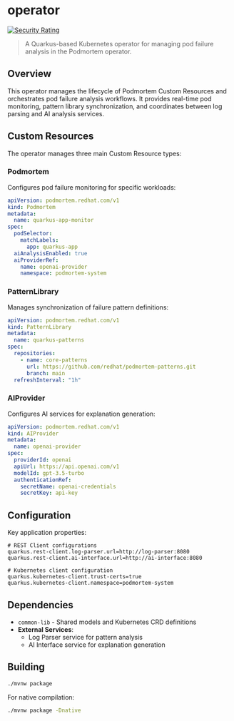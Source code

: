 # operator
[![Security Rating](https://sonarcloud.io/api/project_badges/measure?project=podmortem_operator&metric=security_rating)](https://sonarcloud.io/summary/new_code?id=podmortem_operator)

> A Quarkus-based Kubernetes operator for managing pod failure analysis in the Podmortem operator.

## Overview

This operator manages the lifecycle of Podmortem Custom Resources and orchestrates pod failure analysis workflows. It provides real-time pod monitoring, pattern library synchronization, and coordinates between log parsing and AI analysis services.

## Custom Resources

The operator manages three main Custom Resource types:

### Podmortem

Configures pod failure monitoring for specific workloads:

```yaml
apiVersion: podmortem.redhat.com/v1
kind: Podmortem
metadata:
  name: quarkus-app-monitor
spec:
  podSelector:
    matchLabels:
      app: quarkus-app
  aiAnalysisEnabled: true
  aiProviderRef:
    name: openai-provider
    namespace: podmortem-system
```

### PatternLibrary

Manages synchronization of failure pattern definitions:

```yaml
apiVersion: podmortem.redhat.com/v1
kind: PatternLibrary
metadata:
  name: quarkus-patterns
spec:
  repositories:
    - name: core-patterns
      url: https://github.com/redhat/podmortem-patterns.git
      branch: main
  refreshInterval: "1h"
```

### AIProvider

Configures AI services for explanation generation:

```yaml
apiVersion: podmortem.redhat.com/v1
kind: AIProvider
metadata:
  name: openai-provider
spec:
  providerId: openai
  apiUrl: https://api.openai.com/v1
  modelId: gpt-3.5-turbo
  authenticationRef:
    secretName: openai-credentials
    secretKey: api-key
```

## Configuration

Key application properties:

```properties
# REST Client configurations
quarkus.rest-client.log-parser.url=http://log-parser:8080
quarkus.rest-client.ai-interface.url=http://ai-interface:8080

# Kubernetes client configuration
quarkus.kubernetes-client.trust-certs=true
quarkus.kubernetes-client.namespace=podmortem-system
```

## Dependencies

- `common-lib` - Shared models and Kubernetes CRD definitions
- **External Services**:
  - Log Parser service for pattern analysis
  - AI Interface service for explanation generation

## Building

```bash
./mvnw package
```

For native compilation:
```bash
./mvnw package -Dnative
```
